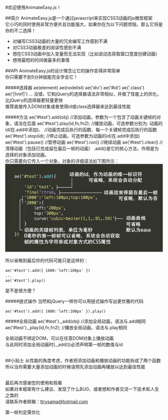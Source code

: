 #欢迎使用AnimateEasy.js！


##简介
AnimateEasy.js是一个通过javascript来实现CSS3动画的js微型框架<br>
它小巧的同时使用非常方便并且功能强大，如果你在为以下问题烦恼，那么它将是你的不二选择！

 - 对编写CSS3动画的大量的冗余编写工作感到不满
 - 对CSS3动画极差的阅读性感到不满
 - 想在CSS3动画中加入变量而无法实现（比如说动态获取窗口宽度创建动画）
 - 想用最短的时间做最多的事情

##API
AnimateEasy.js的设计理念让它的操作变得非常简单<br>
你只需要不到5分钟就能完全学会它！

#####选择器
	ae(element)
	ae(nodelist)
	ae('div')
	ae('#id')
	ae('.class')
	ae('[href]')
	...
没错，它和jQuery的选择器语法非常相似，并做了性能上的优化，比jQuery的选择器更轻量更快<br>
推荐直接传入DOM对象或者使用id或class选择器来达到最佳性能

#####方法
	ae('#test').add(obj) //添加动画，参数为一个包含了动画关键帧的对象，语法在后面
	ae('#test').play(id,fn,fn2); //播放动画，可选参数分别为: 动画的id(在.add中添加)、
								 //动画完成后执行的函数、每一个关键帧完成后执行的函数
	ae('#test').stop(id); //停止动画，可选参数为动画的id(在.add中添加)
	ae('#test').pause() //暂停动画
	ae('#test').run() //继续动画
	ae('#test').clear() //清理动画（包括已完成留在最后一帧的动画）
.add()是它的核心方法，作用是为选择的对象添加动画。<br>
你只需要向它传入一个对象，对象的详细语法如下图所示：<br>
![](./README/add.png)

所以省略到最后你的代码可能只是这样的：<br>

	ae('#test').add({ 1000:'left:100px' })
	...
	ae('#test').play()
	
是不是很方便？

#####链式操作
当然和jQuery一样你可以用链式操作写出更优雅的代码

	ae('#test').add({ 1000:'left:100px' }).play()

#####全局动画
	ae('#test')._add(obj) //添加全局动画，语法与.add相同
	ae('#test')._play(id,fn,fn2); //播放全局动画，语法与.play相同

全局动画不绑定DOM，可以在任意DOM对象上播放动画<br>
与此同时添加全局动画时(._add())必须声明第一帧的数值与id<br><br>


##小贴士
从性能的角度考虑，作者把添加动画和播放动画的功能拆成了两个函数<br>
所以当你需要大量添加动画的时候请预先添加动画再播放以达到最佳性能<br><br>

最后再次感谢您的使用和观看<br>
如果对本框架有什么建议、发现了什么BUG、或者想和作者交流一下技术和人生之类的<br>
请联系作者邮箱：ttrysama@hotmail.com


第一帧判定需优化